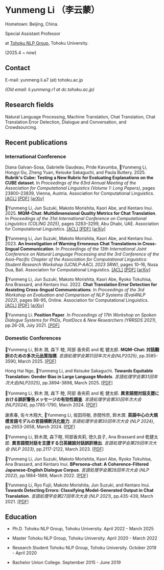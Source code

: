 # Yunmeng Li （李云蒙）

Hometown: Beijing, China.

Special Assistant Professor 

at [Tohoku NLP Group](https://www.nlp.ecei.tohoku.ac.jp/), Tohoku University.

(2025.4 ~ now)

## Contact

E-mail: yunmeng.li.a7 (at) tohoku.ac.jp

_(Old email: li.yunmeng.r1 at dc.tohoku.ac.jp)_

## Research fields

Natural Language Processing, Machine Translation, Chat Translation, Chat Translation Error Detection, Dialogue and Conversation, and Crowdsourcing.

## Recent publications

### International Conference

Diana Galvan-Sosa, Gabrielle Gaudeau, Pride Kavumba, 🔖Yunmeng Li, Hongyi Gu, Zheng Yuan, Keisuke Sakaguchi, and Paula Buttery. 2025. **Rubrik's Cube: Testing a New Rubric for Evaluating Explanations on the CUBE dataset**. In _Proceedings of the 63rd Annual Meeting of the Association for Computational Linguistics (Volume 1: Long Papers)_, pages 23800–23839, Vienna, Austria. Association for Computational Linguistics.
[[ACL]](https://aclanthology.org/2025.acl-long.1160/)
[[PDF]](https://aclanthology.org/2025.acl-long.1160.pdf)
[[arXiv]](https://arxiv.org/abs/2503.23899)

🔖Yunmeng Li, Jun Suzuki, Makoto Morishita, Kaori Abe, and Kentaro Inui. 2025. **MQM-Chat: Multidimensional Quality Metrics for Chat Translation**. In _Proceedings of the 31st International Conference on Computational Linguistics (COLING 2025)_, pages 3283–3299, Abu Dhabi, UAE. Association for Computational Linguistics.
[[ACL]](https://aclanthology.org/2025.coling-main.221/)
[[PDF]](https://aclanthology.org/2025.coling-main.221.pdf)
[[arXiv]](https://arxiv.org/abs/2408.16390)

🔖Yunmeng Li, Jun Suzuki, Makoto Morishita, Kaori Abe, and Kentaro Inui. 2023. **An Investigation of Warning Erroneous Chat Translations in Cross-lingual Communication**. In _Proceedings of the 13th International Joint Conference on Natural Language Processing and the 3rd Conference of the Asia-Pacific Chapter of the Association for Computational Linguistics: Student Research Workshop (IJCNLP-AACL 2023 SRW)_, pages 10–16, Nusa Dua, Bali. Association for Computational Linguistics.
[[ACL]](https://aclanthology.org/2023.ijcnlp-srw.2/)
[[PDF]](https://aclanthology.org/2023.ijcnlp-srw.2.pdf)
[[arXiv]](https://arxiv.org/abs/2408.15543)

🔖Yunmeng Li, Jun Suzuki, Makoto Morishita, Kaori Abe, Ryoko Tokuhisa, Ana Brassard, and Kentaro Inui. 2022. **Chat Translation Error Detection for Assisting Cross-lingual Communications**. In _Proceedings of the 3rd Workshop on Evaluation and Comparison of NLP Systems (Eval4NLP 2022)_, pages 88–95, Online. Association for Computational Linguistics.
[[ACL]](https://aclanthology.org/2022.eval4nlp-1.9/)
[[PDF]](https://aclanthology.org/2022.eval4nlp-1.9.pdf)
[[arXiv]](https://arxiv.org/abs/2308.01044)

🔖Yunmeng Li. **Position Paper**. In _Proceedings of 17th Workshop on Spoken Dialogue Systems for PhDs, PostDocs & New Researchers (YRRSDS 2021)_, pp.26-28, July 2021.
[[PDF]](https://drive.google.com/file/d/1M9XdMojdcq-GDrpKQTZ9i06Q_9d8LQ7i/view)

### Domestic Conferences

🔖Yunmeng Li, 鈴木 潤, 森下 睦, 阿部 香央莉 and 乾 健太郎. **MQM-Chat: 対話翻訳のための多次元品質指標**. _言語処理学会第31回年次大会(NLP2025)_, pp.3585-3590, March 2025.
[[PDF]](https://www.anlp.jp/proceedings/annual_meeting/2025/pdf_dir/D9-4.pdf)

Hong Hai Ngo, 🔖Yunmeng Li, and Keisuke Sakaguchi. **Towards Equitable Translation: Gender Bias in Large Language Models**. _言語処理学会第31回年次大会(NLP2025)_, pp.3894-3898, March 2025.
[[PDF]](https://www.anlp.jp/proceedings/annual_meeting/2025/pdf_dir/A10-3.pdf)

🔖Yunmeng Li, 鈴木 潤, 森下 睦, 阿部 香央莉 and 乾 健太郎. **異言語間対話支援における誤訳警告メッセージの有効性調査**. _言語処理学会第30回年次大会(NLP2024)_, pp.1785-1790, March 2024.
[[PDF]](https://anlp.jp/proceedings/annual_meeting/2024/pdf_dir/A7-2.pdf)

謝素春, 佐々木翔大, 🔖Yunmeng Li, 坂田将樹, 赤間怜奈, 鈴木潤. **英語中心の大規模言語モデルの言語横断汎化能力**. _言語処理学会第30回年次大会 (NLP 2024)_, pp.2653-2658, March 2024.
[[PDF]](https://anlp.jp/proceedings/annual_meeting/2024/pdf_dir/P9-22.pdf)

🔖Yunmeng Li, 鈴木潤, 森下睦, 阿部香央莉, 徳久良子, Ana Brassard and 乾健太郎. **異言語間対話を支援する日英雑談対話誤訳検出**. _言語処理学会第29回年次大会 (NLP 2023)_, pp.2117-2122, March 2023.
[[PDF]](https://www.anlp.jp/proceedings/annual_meeting/2023/pdf_dir/A9-5.pdf)

🔖Yunmeng Li, Jun Suzuki, Makoto Morishita, Kaori Abe, Ryoko Tokuhisa, Ana Brassard, and Kentaro Inui. **BPersona-chat: A Coherence-Filtered Japanese-English Dialogue Corpus**. _言語処理学会第28回年次大会 (NLP 2022)_, pp.1884-1889, March 2022.
[[PDF]](https://www.anlp.jp/proceedings/annual_meeting/2022/pdf_dir/E7-3.pdf)

🔖Yunmeng Li, Ryo Fujii, Makoto Morishita, Jun Suzuki, and Kentaro Inui. **Towards Detecting Errors: Classifying Model-Generated Output in Chat Translation**. _言語処理学会第27回年次大会 (NLP 2021)_, pp.435-439, March 2021.
[[PDF]](https://www.anlp.jp/proceedings/annual_meeting/2021/pdf_dir/A3-4.pdf)

## Education
- Ph.D.
  Tohoku NLP Group, Tohoku University.
  April 2022 - March 2025

- Master
  Tohoku NLP Group, Tohoku University.
  April 2020 - March 2022

- Research Student
  Tohoku NLP Group, Tohoku University.
  October 2019 - April 2020

- Bachelor
  Union College.
  September 2015 - June 2019
